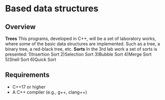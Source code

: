 # Based data structures

## Overview

**Trees** This programs, developed in C++, will be a set of laboratory works, where some of the basic data structures are implemented. Such as a tree, a binary tree, a red-black tree, etc.
**Sorts** In the 3rd lab work a set of sorts is presented:
1)Insertion Sort
2)Selection Sort
3)Bubble Sort
4)Merge Sort
5)Shell Sort
6)Quick Sort

## Requirements

- C++17 or higher
- A C++ compiler (e.g., g++, clang++)
